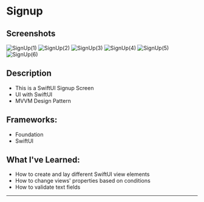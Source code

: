 # Signup

## Screenshots
![SignUp(1)](https://user-images.githubusercontent.com/82785695/184466250-d8bc9101-fa3b-4917-84c1-c1290bffbcc9.png)
![SignUp(2)](https://user-images.githubusercontent.com/82785695/184466254-b37ce280-7dec-4dc4-83e6-2c9bc892064e.png)
![SignUp(3)](https://user-images.githubusercontent.com/82785695/184466257-e7dab6c0-2dae-4275-bd16-5ceaa3bc823d.png)
![SignUp(4)](https://user-images.githubusercontent.com/82785695/184466260-d1c235c5-4dbd-4c4d-9927-4eaa220a9d9f.png)
![SignUp(5)](https://user-images.githubusercontent.com/82785695/184466262-aa3c49c2-09d7-4401-b31d-903d965ea368.png)
![SignUp(6)](https://user-images.githubusercontent.com/82785695/184466263-80c50cf2-fd3f-4009-825a-1cd9f497aced.png)

## Description
- This is a SwiftUI Signup Screen 
- UI with SwiftUI
- MVVM Design Pattern

## Frameworks:
- Foundation
- SwiftUI

## What I've Learned:
- How to create and lay different SwiftUI view elements
- How to change views' properties based on conditions
- How to validate text fields

---


